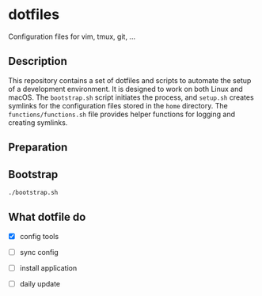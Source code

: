 # dotfiles

Configuration files for vim, tmux, git, ...
## Description

This repository contains a set of dotfiles and scripts to automate the setup of a development environment. It is designed to work on both Linux and macOS. The `bootstrap.sh` script initiates the process, and `setup.sh` creates symlinks for the configuration files stored in the `home` directory. The `functions/functions.sh` file provides helper functions for logging and creating symlinks.

## Preparation

## Bootstrap

```sh
./bootstrap.sh
```

## What dotfile do

- [x] config tools
- [ ] sync config
- [ ] install application
- [ ] daily update


